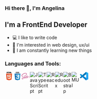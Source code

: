 ### Hi there 👋, I'm Angelina

## I'm a FrontEnd Developer
- 💻 I like to write code
- 🌈 I'm interested in web design, ux/ui
- 👀 I am constantly learning new things

### Languages and Tools:

<img align="left" alt="HTML5" width="26px" src="https://raw.githubusercontent.com/github/explore/80688e429a7d4ef2fca1e82350fe8e3517d3494d/topics/html/html.png" />
<img align="left" alt="CSS3" width="26px" src="https://raw.githubusercontent.com/github/explore/80688e429a7d4ef2fca1e82350fe8e3517d3494d/topics/css/css.png" />
<img align="left" alt="Sass" width="26px" src="https://raw.githubusercontent.com/github/explore/80688e429a7d4ef2fca1e82350fe8e3517d3494d/topics/sass/sass.png" />
<img align="left" alt="JavaScript" width="26px" src="https://upload.wikimedia.org/wikipedia/commons/thumb/6/6a/JavaScript-logo.png/800px-JavaScript-logo.png" />
<img align="left" alt="TypeScript" width="26px" src="https://cdn.changelog.com/uploads/icons/topics/YXL/icon_large.png?v=63682389432" />
<img align="left" alt="React" width="26px" src="https://user-images.githubusercontent.com/89914003/201101379-f3d0c183-4171-458c-92a2-2d503f35e3f9.png" />
<img align="left" alt="Redux" width="26px" src="https://d33wubrfki0l68.cloudfront.net/0834d0215db51e91525a25acf97433051f280f2f/c30f5/img/redux.svg" />
<img align="left" alt="Bootstrap" width="26px" src="https://turumburum.ua/development/img/development/1024px-Bootstrap_logo.svg.png" />
<img align="left" alt="MUI" width="26px" src="https://user-images.githubusercontent.com/89914003/201101858-e7fe1e6a-78c5-4aa9-823e-a3950c2bf0f4.png" />
<img align="left" alt="Visual Studio Code" width="26px" src="https://raw.githubusercontent.com/github/explore/80688e429a7d4ef2fca1e82350fe8e3517d3494d/topics/visual-studio-code/visual-studio-code.png" />
